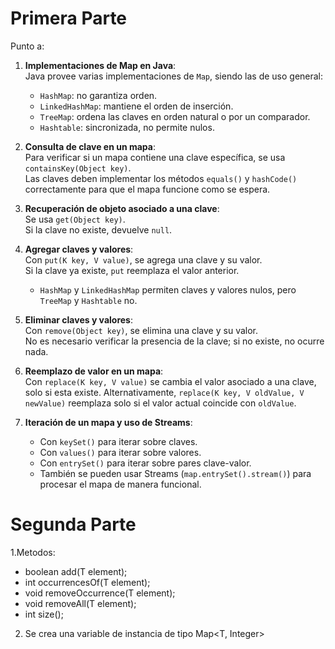 # Primera Parte
Punto a:

1. **Implementaciones de Map en Java**:  
   Java provee varias implementaciones de `Map`, siendo las de uso general:
   - `HashMap`: no garantiza orden.
   - `LinkedHashMap`: mantiene el orden de inserción.
   - `TreeMap`: ordena las claves en orden natural o por un comparador.
   - `Hashtable`: sincronizada, no permite nulos.

2. **Consulta de clave en un mapa**:  
   Para verificar si un mapa contiene una clave específica, se usa `containsKey(Object key)`.  
   Las claves deben implementar los métodos `equals()` y `hashCode()` correctamente para que el mapa funcione como se espera.

3. **Recuperación de objeto asociado a una clave**:  
   Se usa `get(Object key)`.  
   Si la clave no existe, devuelve `null`.

4. **Agregar claves y valores**:  
   Con `put(K key, V value)`, se agrega una clave y su valor.  
   Si la clave ya existe, `put` reemplaza el valor anterior.  
   - `HashMap` y `LinkedHashMap` permiten claves y valores nulos, pero `TreeMap` y `Hashtable` no.

5. **Eliminar claves y valores**:  
   Con `remove(Object key)`, se elimina una clave y su valor.  
   No es necesario verificar la presencia de la clave; si no existe, no ocurre nada.

6. **Reemplazo de valor en un mapa**:  
   Con `replace(K key, V value)` se cambia el valor asociado a una clave, solo si esta existe. Alternativamente, `replace(K key, V oldValue, V newValue)` reemplaza solo si el valor actual coincide con `oldValue`.

7. **Iteración de un mapa y uso de Streams**:  
   - Con `keySet()` para iterar sobre claves.
   - Con `values()` para iterar sobre valores.
   - Con `entrySet()` para iterar sobre pares clave-valor.
   - También se pueden usar Streams (`map.entrySet().stream()`) para procesar el mapa de manera funcional.

# Segunda Parte

1.Metodos:
- boolean add(T element);
- int occurrencesOf(T element);
- void removeOccurrence(T element);
- void removeAll(T element);
- int size();

2. Se crea una variable de instancia de tipo Map<T, Integer>



